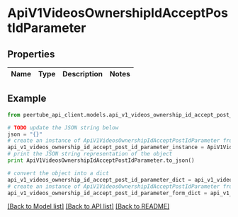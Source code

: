 # ApiV1VideosOwnershipIdAcceptPostIdParameter


## Properties
Name | Type | Description | Notes
------------ | ------------- | ------------- | -------------

## Example

```python
from peertube_api_client.models.api_v1_videos_ownership_id_accept_post_id_parameter import ApiV1VideosOwnershipIdAcceptPostIdParameter

# TODO update the JSON string below
json = "{}"
# create an instance of ApiV1VideosOwnershipIdAcceptPostIdParameter from a JSON string
api_v1_videos_ownership_id_accept_post_id_parameter_instance = ApiV1VideosOwnershipIdAcceptPostIdParameter.from_json(json)
# print the JSON string representation of the object
print ApiV1VideosOwnershipIdAcceptPostIdParameter.to_json()

# convert the object into a dict
api_v1_videos_ownership_id_accept_post_id_parameter_dict = api_v1_videos_ownership_id_accept_post_id_parameter_instance.to_dict()
# create an instance of ApiV1VideosOwnershipIdAcceptPostIdParameter from a dict
api_v1_videos_ownership_id_accept_post_id_parameter_form_dict = api_v1_videos_ownership_id_accept_post_id_parameter.from_dict(api_v1_videos_ownership_id_accept_post_id_parameter_dict)
```
[[Back to Model list]](../README.md#documentation-for-models) [[Back to API list]](../README.md#documentation-for-api-endpoints) [[Back to README]](../README.md)


